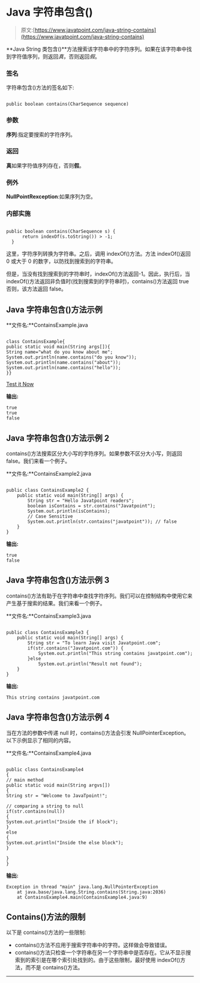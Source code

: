 # Java 字符串包含()

> 原文:[https://www.javatpoint.com/java-string-contains](https://www.javatpoint.com/java-string-contains)

**Java String 类包含()**方法搜索该字符串中的字符序列。如果在该字符串中找到字符值序列，则返回*真*，否则返回*假*。

### 签名

字符串包含()方法的签名如下:

```

public boolean contains(CharSequence sequence)  

```

### 参数

**序列**:指定要搜索的字符序列。

### 返回

**真**如果字符值序列存在，否则**假**。

### 例外

**NullPointRexception**:如果序列为空。

### 内部实施

```

public boolean contains(CharSequence s) {  
      return indexOf(s.toString()) > -1;  
  }  

```

这里，字符序列转换为字符串。之后，调用 indexOf()方法。方法 indexOf()返回 0 或大于 0 的数字，以防找到搜索到的字符串。

但是，当没有找到搜索到的字符串时，indexOf()方法返回-1。因此，执行后，当 indexOf()方法返回非负值时(找到搜索到的字符串时)，contains()方法返回 true 否则，该方法返回 false。

## Java 字符串包含()方法示例

**文件名:**ContainsExample.java

```

class ContainsExample{
public static void main(String args[]){
String name="what do you know about me";
System.out.println(name.contains("do you know"));
System.out.println(name.contains("about"));
System.out.println(name.contains("hello"));
}}

```

[Test it Now](https://www.javatpoint.com/opr/test.jsp?filename=ContainsExample)

**输出:**

```
true
true
false

```

## Java 字符串包含()方法示例 2

contains()方法搜索区分大小写的字符序列。如果参数不区分大小写，则返回 false。我们来看一个例子。

**文件名:**ContainsExample2.java

```

public class ContainsExample2 {
	public static void main(String[] args) {
		String str = "Hello Javatpoint readers";
		boolean isContains = str.contains("Javatpoint");
		System.out.println(isContains);
		// Case Sensitive
		System.out.println(str.contains("javatpoint")); // false
	}
}

```

**输出:**

```
true
false

```

## Java 字符串包含()方法示例 3

contains()方法有助于在字符串中查找字符序列。我们可以在控制结构中使用它来产生基于搜索的结果。我们来看一个例子。

**文件名:**ContainsExample3.java

```

public class ContainsExample3 {	
	public static void main(String[] args) {		
		String str = "To learn Java visit Javatpoint.com";		
		if(str.contains("Javatpoint.com")) {
			System.out.println("This string contains javatpoint.com");
		}else
			System.out.println("Result not found");		
	}
}

```

**输出:**

```
This string contains javatpoint.com

```

## Java 字符串包含()方法示例 4

当在方法的参数中传递 null 时，contains()方法会引发 NullPointerException。以下示例显示了相同的内容。

**文件名:**ContainsExample4.java

```

public class ContainsExample4 
{
// main method
public static void main(String argvs[])
{
String str = "Welcome to JavaTpoint!";

// comparing a string to null
if(str.contains(null))
{
System.out.println("Inside the if block");
}
else
{
System.out.println("Inside the else block");
}

}
}

```

**输出:**

```
Exception in thread "main" java.lang.NullPointerException
	at java.base/java.lang.String.contains(String.java:2036)
	at ContainsExample4.main(ContainsExample4.java:9)

```

## Contains()方法的限制

以下是 contains()方法的一些限制:

*   contains()方法不应用于搜索字符串中的字符。这样做会导致错误。
*   contains()方法只检查一个字符串在另一个字符串中是否存在。它从不显示搜索到的索引是在哪个索引处找到的。由于这些限制，最好使用 indexOf()方法，而不是 contains()方法。

* * *
